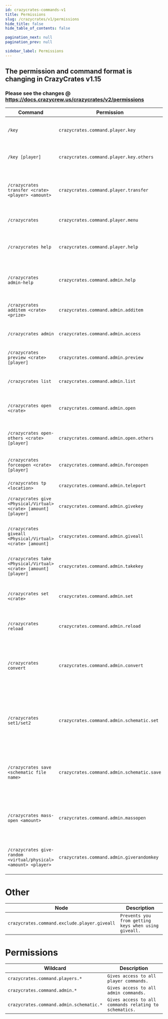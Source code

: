 ```yaml
---
id: crazycrates-commands-v1
title: Permissions
slug: /crazycrates/v1/permissions
hide_title: false
hide_table_of_contents: false

pagination_next: null
pagination_prev: null

sidebar_label: Permissions
---
```

## The permission and command format is changing in CrazyCrates v1.15
### Please see the changes @ https://docs.crazycrew.us/crazycrates/v2/permissions

Command|Permission|Description
---|---|---
`/key`|`crazycrates.command.player.key`|Check the number of keys you have.
`/key [player]`|`crazycrates.command.player.key.others`|Check the number of keys a player has.
`/crazycrates transfer <crate> <player> <amount>`|`crazycrates.command.player.transfer`|Allows players to send virtual keys to another player.
`/crazycrates`|`crazycrates.command.player.menu`|Opens the primary crate menu.
`/crazycrates help`|`crazycrates.command.player.help`|Shows all player commands for CrazyCrates.
`/crazycrates admin-help`|`crazycrates.command.admin.help`|Shows all admin commands for CrazyCrates.
`/crazycrates additem <crate> <prize>`|`crazycrates.command.admin.additem`|Add items in-game to a prize in a crate.
`/crazycrates admin`|`crazycrates.command.admin.access`|Opens the Admin Keys GUI.
`/crazycrates preview <crate> [player]`|`crazycrates.command.admin.preview`|Opens the preview of a crate for a player.
`/crazycrates list`|`crazycrates.command.admin.list`|Displays a list of all crates.
`/crazycrates open <crate>`|`crazycrates.command.admin.open`|Tries to open a crate for yourself if you have a key.
`/crazycrates open-others <crate> [player]`|`crazycrates.command.admin.open.others`|Tries to open a crate for a player if they have a key.
`/crazycrates forceopen <crate> [player]`|`crazycrates.command.admin.forceopen`|Opens a crate for a player for free.
`/crazycrates tp <location>`|`crazycrates.command.admin.teleport`|Teleport to a crate.
`/crazycrates give <Physical/Virtual> <crate> [amount] [player]`|`crazycrates.command.admin.givekey`|Give a key(s) to a player to use on a crate.
`/crazycrates giveall <Physical/Virtual> <crate> [amount]`|`crazycrates.command.admin.giveall`|Gives all online players keys to use on a crate.
`/crazycrates take <Physical/Virtual> <crate> [amount] [player]`|`crazycrates.command.admin.takekey`|Allows you to take keys from a player.
`/crazycrates set <crate>`|`crazycrates.command.admin.set`|Set a block you are looking at as the specified crate.
`/crazycrates reload`|`crazycrates.command.admin.reload`|Reloads the configuration and data files.
`/crazycrates convert`|`crazycrates.command.admin.convert`|Tries to convert supported plugin's crate files into crazy crate's crate files.
`/crazycrates set1/set2`|`crazycrates.command.admin.schematic.set`|Set position #1 or #2 for when making a new schematic for quadcrates. **1.13+ only**
`/crazycrates save <schematic file name>`|`crazycrates.command.admin.schematic.save`|Save the new schematic file to the schematics folder. **1.13+ only**
`/crazycrates mass-open <amount>`|`crazycrates.command.admin.massopen`|Mass opens crates. Defaults to 10 but can be changed in the crate config files.
`/crazycrates give-random <virtual/physical> <amount> <player>`|`crazycrates.command.admin.giverandomkey`|Gives a random key out of all the crates available.

# Other
Node|Description
---|---
`crazycrates.command.exclude.player.giveall`|`Prevents you from getting keys when using giveall.`

# Permissions
Wildcard|Description
---|---
`crazycrates.command.players.*`|`Gives access to all player commands.`
`crazycrates.command.admin.*`|`Gives access to all admin commands.`
`crazycrates.command.admin.schematic.*`|`Gives access to all commands relating to schematics.`